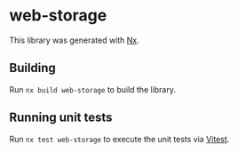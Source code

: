 # web-storage

This library was generated with [Nx](https://nx.dev).

## Building

Run `nx build web-storage` to build the library.

## Running unit tests

Run `nx test web-storage` to execute the unit tests via [Vitest](https://vitest.dev/).
